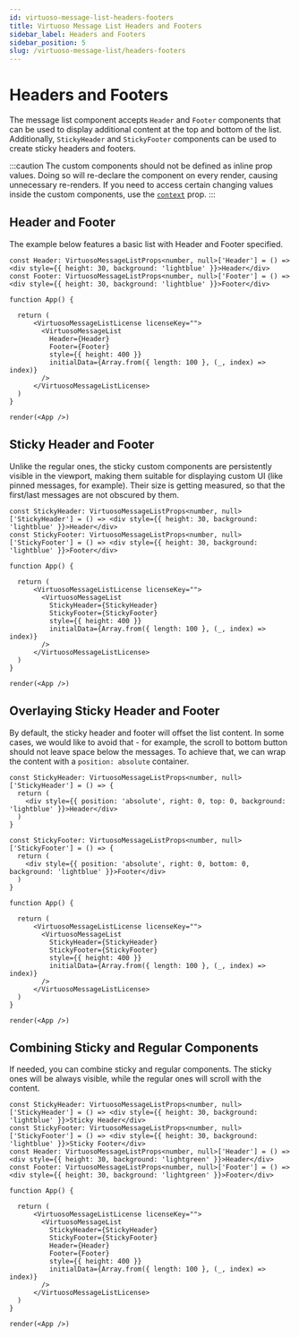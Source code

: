 ```yaml
---
id: virtuoso-message-list-headers-footers
title: Virtuoso Message List Headers and Footers
sidebar_label: Headers and Footers
sidebar_position: 5
slug: /virtuoso-message-list/headers-footers
---
```


# Headers and Footers

The message list component accepts `Header` and `Footer` components that can be used to display additional content at the top and bottom of the list. Additionally, `StickyHeader` and `StickyFooter` components can be used to create sticky headers and footers.

:::caution
The custom components should not be defined as inline prop values. Doing so will re-declare the component on every render, causing unnecessary re-renders.
If you need to access certain changing values inside the custom components, use the [`context`](/virtuoso-message-list/context) prop.
:::

## Header and Footer

The example below features a basic list with Header and Footer specified. 

```tsx live noInline
const Header: VirtuosoMessageListProps<number, null>['Header'] = () => <div style={{ height: 30, background: 'lightblue' }}>Header</div>
const Footer: VirtuosoMessageListProps<number, null>['Footer'] = () => <div style={{ height: 30, background: 'lightblue' }}>Footer</div>

function App() {

  return (
      <VirtuosoMessageListLicense licenseKey="">
        <VirtuosoMessageList
          Header={Header}
          Footer={Footer}
          style={{ height: 400 }}
          initialData={Array.from({ length: 100 }, (_, index) => index)}
        />
      </VirtuosoMessageListLicense>
  )
}

render(<App />)
```

## Sticky Header and Footer

Unlike the regular ones, the sticky custom components are persistently visible in the viewport, making them suitable for displaying custom UI (like pinned messages, for example). Their size is getting measured, so that the first/last messages are not obscured by them.

```tsx live noInline
const StickyHeader: VirtuosoMessageListProps<number, null>['StickyHeader'] = () => <div style={{ height: 30, background: 'lightblue' }}>Header</div>
const StickyFooter: VirtuosoMessageListProps<number, null>['StickyFooter'] = () => <div style={{ height: 30, background: 'lightblue' }}>Footer</div>

function App() {

  return (
      <VirtuosoMessageListLicense licenseKey="">
        <VirtuosoMessageList
          StickyHeader={StickyHeader}
          StickyFooter={StickyFooter}
          style={{ height: 400 }}
          initialData={Array.from({ length: 100 }, (_, index) => index)}
        />
      </VirtuosoMessageListLicense>
  )
}

render(<App />)
```

## Overlaying Sticky Header and Footer

By default, the sticky header and footer will offset the list content. In some cases, we would like to avoid that - for example, the scroll to bottom button should not leave space below the messages. To achieve that, we can wrap the content with a `position: absolute` container.

```tsx live noInline
const StickyHeader: VirtuosoMessageListProps<number, null>['StickyHeader'] = () => {
  return (
    <div style={{ position: 'absolute', right: 0, top: 0, background: 'lightblue' }}>Header</div>
  )
}

const StickyFooter: VirtuosoMessageListProps<number, null>['StickyFooter'] = () => {
  return (
    <div style={{ position: 'absolute', right: 0, bottom: 0, background: 'lightblue' }}>Footer</div>
  )
}

function App() {

  return (
      <VirtuosoMessageListLicense licenseKey="">
        <VirtuosoMessageList
          StickyHeader={StickyHeader}
          StickyFooter={StickyFooter}
          style={{ height: 400 }}
          initialData={Array.from({ length: 100 }, (_, index) => index)}
        />
      </VirtuosoMessageListLicense>
  )
}

render(<App />)
```

## Combining Sticky and Regular Components

If needed, you can combine sticky and regular components. The sticky ones will be always visible, while the regular ones will scroll with the content.

```tsx live noInline
const StickyHeader: VirtuosoMessageListProps<number, null>['StickyHeader'] = () => <div style={{ height: 30, background: 'lightblue' }}>Sticky Header</div>
const StickyFooter: VirtuosoMessageListProps<number, null>['StickyFooter'] = () => <div style={{ height: 30, background: 'lightblue' }}>Sticky Footer</div>
const Header: VirtuosoMessageListProps<number, null>['Header'] = () => <div style={{ height: 30, background: 'lightgreen' }}>Header</div>
const Footer: VirtuosoMessageListProps<number, null>['Footer'] = () => <div style={{ height: 30, background: 'lightgreen' }}>Footer</div>

function App() {

  return (
      <VirtuosoMessageListLicense licenseKey="">
        <VirtuosoMessageList
          StickyHeader={StickyHeader}
          StickyFooter={StickyFooter}
          Header={Header}
          Footer={Footer}
          style={{ height: 400 }}
          initialData={Array.from({ length: 100 }, (_, index) => index)}
        />
      </VirtuosoMessageListLicense>
  )
}

render(<App />)
```

